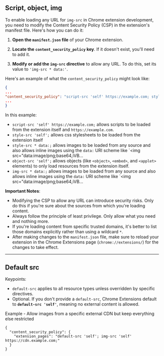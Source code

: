 
## Script, object, img

To enable loading any URL for `img-src` in Chrome extension development, you need to modify the Content Security Policy (CSP) in the extension's manifest file. Here's how you can do it:

1. **Open the `manifest.json` file** of your Chrome extension.

2. **Locate the `content_security_policy` key**. If it doesn't exist, you'll need to add it.

3. **Modify or add the `img-src` directive** to allow any URL. To do this, set its value to `'img-src * data:'`.

Here's an example of what the `content_security_policy` might look like:

```json
{
...
"content_security_policy": "script-src 'self' https://example.com; style-src 'self'; object-src 'self'; img-src * data:",
...
}
```


In this example:

- `script-src 'self' https://example.com;` allows scripts to be loaded from the extension itself and `https://example.com`.
- `style-src 'self';` allows css stylesheets to be loaded from the extension itself
- `style-src * data:;` allows images to be loaded from any source and also allows inline images using the `data:` URI scheme like `<img src="data:image/png;base64,iVB...
- `object-src 'self';` allows objects (like `<object>`, `<embed>`, and `<applet>` elements) to only load resources from the extension itself.
- `img-src * data:;` allows images to be loaded from any source and also allows inline images using the `data:` URI scheme like `<img src="data:image/png;base64,iVB...

**Important Notes**:
- Modifying the CSP to allow any URL can introduce security risks. Only do this if you're sure about the sources from which you're loading content.
- Always follow the principle of least privilege. Only allow what you need and nothing more.
- If you're loading content from specific trusted domains, it's better to list those domains explicitly rather than using a wildcard `*`.
- After making changes to the `manifest.json` file, make sure to reload your extension in the Chrome Extensions page (`chrome://extensions/`) for the changes to take effect.

---

## Default src


Keypoints:
- `default-src` applies to all resource types unless overridden by specific directives.
- Optional. If you don't provide a `default-src`, Chrome Extensions default to **`default-src 'self'`**, meaning no external content is allowed.

Example - Allow images from a specific external CDN but keep everything else restricted
```
{
  "content_security_policy": {
    "extension_pages": "default-src 'self'; img-src 'self' https://cdn.example.com;"
  }
}
```
